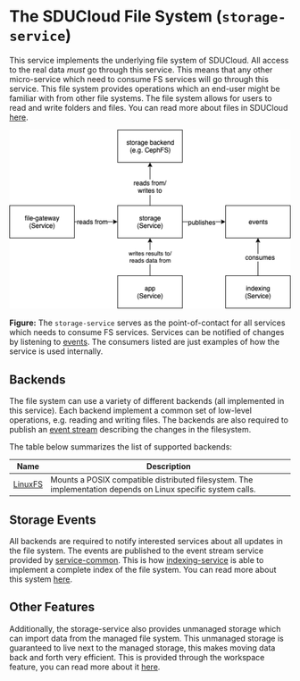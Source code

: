 # The SDUCloud File System (`storage-service`)

This service implements the underlying file system of SDUCloud. All access to
the real data _must_ go through this service. This means that any other
micro-service which need to consume FS services will go through this service.
This file system provides operations which an end-user might be familiar with
from other file systems. The file system allows for users to read and write
folders and files. You can read more about files in SDUCloud
[here](./wiki/files.md).

![Storage Architecture](wiki/storage_arch.png)

__Figure:__ The `storage-service` serves as the point-of-contact for all
services which needs to consume FS services. Services can be notified of
changes by listening to [events](#storage-events). The consumers listed are
just examples of how the service is used internally.

## Backends

The file system can use a variety of different backends (all implemented in
this service). Each backend implement a common set of low-level operations,
e.g. reading and writing files. The backends are also required to publish an
[event stream](#storage-events) describing the changes in the filesystem.

The table below summarizes the list of supported backends:

| Name                      | Description                                                                                                  |
|---------------------------|--------------------------------------------------------------------------------------------------------------|
| [LinuxFS](./wiki/linuxfs) | Mounts a POSIX compatible distributed filesystem. The implementation depends on Linux specific system calls. |

## Storage Events

All backends are required to notify interested services about all updates in
the file system. The events are published to the event stream service
provided by [service-common](../service-common). This is how
[indexing-service](../indexing-service) is able to implement a complete index
of the file system. You can read more about this system
[here](./wiki/events.md).

## Other Features

Additionally, the storage-service also provides unmanaged storage which can
import data from the managed file system. This unmanaged storage is
guaranteed to live next to the managed storage, this makes moving data back
and forth very efficient. This is provided through the workspace feature, you
can read more about it [here](./wiki/workspaces.md).
